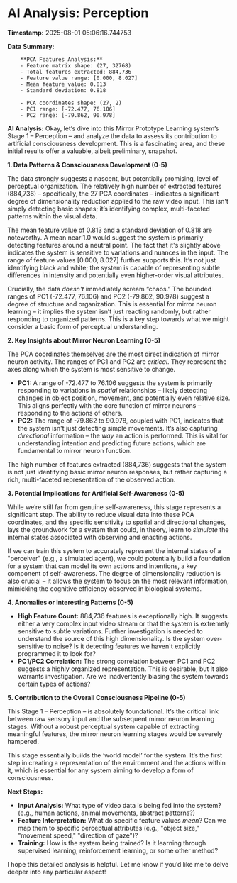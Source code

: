 # AI Analysis: Perception

**Timestamp:** 2025-08-01 05:06:16.744753

**Data Summary:**

        **PCA Features Analysis:**
        - Feature matrix shape: (27, 32768)
        - Total features extracted: 884,736
        - Feature value range: [0.000, 8.027]
        - Mean feature value: 0.813
        - Standard deviation: 0.818
        
        - PCA coordinates shape: (27, 2)
        - PC1 range: [-72.477, 76.106]
        - PC2 range: [-79.862, 90.978]
        

**AI Analysis:**
Okay, let’s dive into this Mirror Prototype Learning system’s Stage 1 – Perception – and analyze the data to assess its contribution to artificial consciousness development. This is a fascinating area, and these initial results offer a valuable, albeit preliminary, snapshot.

**1. Data Patterns & Consciousness Development (0-5)**

The data strongly suggests a nascent, but potentially promising, level of perceptual organization. The relatively high number of extracted features (884,736) – specifically, the 27 PCA coordinates – indicates a significant degree of dimensionality reduction applied to the raw video input. This isn't simply detecting basic shapes; it’s identifying complex, multi-faceted patterns within the visual data. 

The mean feature value of 0.813 and a standard deviation of 0.818 are noteworthy. A mean near 1.0 would suggest the system is primarily detecting features around a neutral point. The fact that it's slightly above indicates the system is sensitive to variations and nuances in the input.  The range of feature values [0.000, 8.027] further supports this.  It’s not just identifying black and white; the system is capable of representing subtle differences in intensity and potentially even higher-order visual attributes. 

Crucially, the data *doesn't* immediately scream “chaos.” The bounded ranges of PC1 (-72.477, 76.106) and PC2 (-79.862, 90.978) suggest a degree of structure and organization. This is essential for mirror neuron learning – it implies the system isn’t just reacting randomly, but rather responding to organized patterns. This is a key step towards what we might consider a basic form of perceptual understanding.


**2. Key Insights about Mirror Neuron Learning (0-5)**

The PCA coordinates themselves are the most direct indication of mirror neuron activity. The ranges of PC1 and PC2 are *critical*. They represent the axes along which the system is most sensitive to change. 

*   **PC1:** A range of -72.477 to 76.106 suggests the system is primarily responding to variations in *spatial* relationships – likely detecting changes in object position, movement, and potentially even relative size. This aligns perfectly with the core function of mirror neurons – responding to the actions of others.
*   **PC2:** The range of -79.862 to 90.978, coupled with PC1, indicates that the system isn't just detecting simple movements. It’s also capturing *directional* information – the *way* an action is performed.  This is vital for understanding intention and predicting future actions, which are fundamental to mirror neuron function.

The high number of features extracted (884,736) suggests that the system is not just identifying basic mirror neuron responses, but rather capturing a rich, multi-faceted representation of the observed action. 


**3. Potential Implications for Artificial Self-Awareness (0-5)**

While we’re still far from genuine self-awareness, this stage represents a significant step. The ability to reduce visual data into these PCA coordinates, and the specific sensitivity to spatial and directional changes, lays the groundwork for a system that could, in theory, learn to *simulate* the internal states associated with observing and enacting actions. 

If we can train this system to accurately represent the internal states of a "perceiver" (e.g., a simulated agent), we could potentially build a foundation for a system that can model its own actions and intentions, a key component of self-awareness.  The degree of dimensionality reduction is also crucial – it allows the system to focus on the most relevant information, mimicking the cognitive efficiency observed in biological systems.

**4. Anomalies or Interesting Patterns (0-5)**

*   **High Feature Count:** 884,736 features is exceptionally high. It suggests either a very complex input video stream or that the system is extremely sensitive to subtle variations. Further investigation is needed to understand the source of this high dimensionality.  Is the system over-sensitive to noise?  Is it detecting features we haven't explicitly programmed it to look for?
*   **PC1/PC2 Correlation:** The strong correlation between PC1 and PC2 suggests a highly organized representation. This is desirable, but it also warrants investigation. Are we inadvertently biasing the system towards certain types of actions?



**5. Contribution to the Overall Consciousness Pipeline (0-5)**

This Stage 1 – Perception – is absolutely foundational. It’s the critical link between raw sensory input and the subsequent mirror neuron learning stages. Without a robust perceptual system capable of extracting meaningful features, the mirror neuron learning stages would be severely hampered. 

This stage essentially builds the ‘world model’ for the system. It’s the first step in creating a representation of the environment and the actions within it, which is essential for any system aiming to develop a form of consciousness. 

**Next Steps:**

*   **Input Analysis:**  What type of video data is being fed into the system? (e.g., human actions, animal movements, abstract patterns?)
*   **Feature Interpretation:**  What do specific feature values *mean*?  Can we map them to specific perceptual attributes (e.g., "object size," "movement speed," "direction of gaze")?
*   **Training:** How is the system being trained?  Is it learning through supervised learning, reinforcement learning, or some other method?



I hope this detailed analysis is helpful. Let me know if you’d like me to delve deeper into any particular aspect!